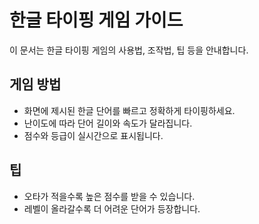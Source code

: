 # 한글 타이핑 게임 가이드

이 문서는 한글 타이핑 게임의 사용법, 조작법, 팁 등을 안내합니다.

## 게임 방법
- 화면에 제시된 한글 단어를 빠르고 정확하게 타이핑하세요.
- 난이도에 따라 단어 길이와 속도가 달라집니다.
- 점수와 등급이 실시간으로 표시됩니다.

## 팁
- 오타가 적을수록 높은 점수를 받을 수 있습니다.
- 레벨이 올라갈수록 더 어려운 단어가 등장합니다.
